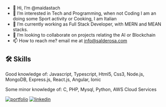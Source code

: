 - 👋 Hi, I’m @maidastach
- 👀 I’m interested in Tech and Programming, when not Coding I am an doing some Sport activity or Cooking, I am Italian
- 🌱 I’m currently working as Full Stack Developer, with MERN and MEAN stacks. 
- 💞️ I’m looking to collaborate on projects relating the AI or Blockchain
- 📫 How to reach me? email me at info@salderosa.com

## 🛠 Skills
Good knowledge of:
Javascript,
Typescript,
Html5,
Css3,
Node.js,
MongoDB,
Express.js,
React.js,
Angular,
Ionic

Some minor knowledge of:
C,
PHP,
Mysql,
Python,
AWS Cloud Services


[![portfolio](https://img.shields.io/badge/my_portfolio-000?style=for-the-badge&logo=ko-fi&logoColor=white)](https://salderosa.com/)
[![linkedin](https://img.shields.io/badge/linkedin-0A66C2?style=for-the-badge&logo=linkedin&logoColor=white)](https://www.linkedin.com/in/salvatore-de-rosa-270717/)

<!---
maidastach/maidastach is a ✨ special ✨ repository because its `README.md` (this file) appears on your GitHub profile.
You can click the Preview link to take a look at your changes.
--->
